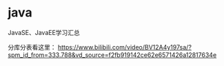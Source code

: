# java
JavaSE、JavaEE学习汇总


分库分表看这里：
https://www.bilibili.com/video/BV12A4y197sa/?spm_id_from=333.788&vd_source=f2fb919142ce62e6571426a12817634e